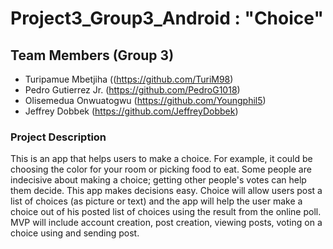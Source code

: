 # Project3_Group3_Android : "Choice"

## Team Members (Group 3)
 - Turipamue Mbetjiha ((https://github.com/TuriM98)
 - Pedro Gutierrez Jr. (https://github.com/PedroG1018)
 - Olisemedua Onwuatogwu (https://github.com/Youngphil5)
 - Jeffrey Dobbek (https://github.com/JeffreyDobbek)
 
 ### Project Description<br>
 
This is an app that helps users to make a choice. For example, it could be choosing the color for your room or picking food to eat. Some people are indecisive about making a choice; getting other people's votes can help them decide. This app makes decisions easy. Choice will allow users post a list of choices (as picture or text) and the app will help the user make a choice out of his posted list of choices using the result from the online poll. MVP will include account creation, post creation, viewing posts, voting on a choice using and sending post.

 
 
 
